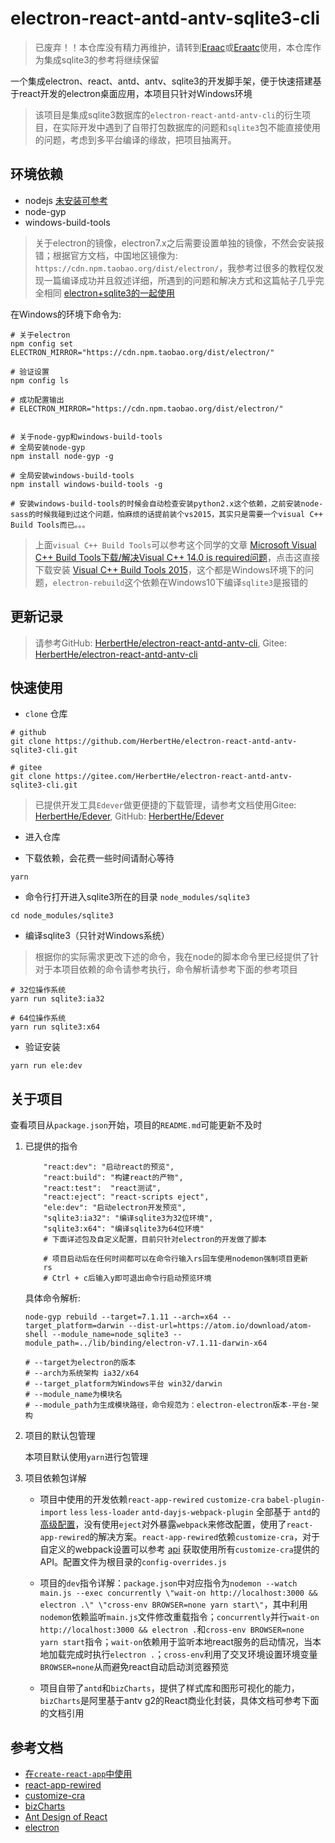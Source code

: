 # electron-react-antd-antv-sqlite3-cli

> 已废弃！！本仓库没有精力再维护，请转到[Eraac](https://github.com/HerbertHe/electron-react-antd-antv-cli)或[Eraatc](https://github.com/HerbertHe/electron-react-antd-antv-ts-cli)使用，本仓库作为集成sqlite3的参考将继续保留

一个集成electron、react、antd、antv、sqlite3的开发脚手架，便于快速搭建基于react开发的electron桌面应用，本项目只针对Windows环境

> 该项目是集成sqlite3数据库的`electron-react-antd-antv-cli`的衍生项目，在实际开发中遇到了自带打包数据库的问题和`sqlite3`包不能直接使用的问题，考虑到多平台编译的缘故，把项目抽离开。

## 环境依赖

* nodejs [未安装可参考](https://herberthe.gitee.io/2020/01/26/Nodejs%E5%AE%89%E8%A3%85%E8%8B%A5%E5%B9%B2%E9%97%AE%E9%A2%98%E9%81%BF%E5%9D%91/)
* node-gyp
* windows-build-tools

> 关于electron的镜像，electron7.x之后需要设置单独的镜像，不然会安装报错；根据官方文档，中国地区镜像为: `https://cdn.npm.taobao.org/dist/electron/`，我参考过很多的教程仅发现一篇编译成功并且叙述详细，所遇到的问题和解决方式和这篇帖子几乎完全相同 [electron+sqlite3的一起使用](https://blog.csdn.net/zoepriselife316/article/details/89954383)

在Windows的环境下命令为:

```shell
# 关于electron
npm config set ELECTRON_MIRROR="https://cdn.npm.taobao.org/dist/electron/"

# 验证设置
npm config ls

# 成功配置输出
# ELECTRON_MIRROR="https://cdn.npm.taobao.org/dist/electron/"


# 关于node-gyp和windows-build-tools
# 全局安装node-gyp
npm install node-gyp -g

# 全局安装windows-build-tools
npm install windows-build-tools -g

# 安装windows-build-tools的时候会自动检查安装python2.x这个依赖，之前安装node-sass的时候我碰到过这个问题，怕麻烦的话提前装个vs2015，其实只是需要一个visual C++ Build Tools而已。。。
```

> 上面`visual C++ Build Tools`可以参考这个同学的文章 [Microsoft Visual C++ Build Tools下载/解决Visual C++ 14.0 is required问题](https://blog.csdn.net/antizheng/article/details/88633912)，点击这直接下载安装 [Visual C++ Build Tools 2015](http://go.microsoft.com/fwlink/?LinkId=691126)，这个都是Windows环境下的问题，`electron-rebuild`这个依赖在Windows10下编译`sqlite3`是报错的

## 更新记录

> 请参考GitHub: [HerbertHe/electron-react-antd-antv-cli](https://github.com/HerbertHe/electron-react-antd-antv-cli), Gitee: [HerbertHe/electron-react-antd-antv-cli](https://gitee.com/HerbertHe/electron-react-antd-antv-cli)

## 快速使用

* `clone` 仓库

```shell
# github
git clone https://github.com/HerbertHe/electron-react-antd-antv-sqlite3-cli.git

# gitee
git clone https://gitee.com/HerbertHe/electron-react-antd-antv-sqlite3-cli.git
```

> 已提供开发工具`Edever`做更便捷的下载管理，请参考文档使用Gitee: [HerbertHe/Edever](https://gitee.com/HerbertHe/Edever), GitHub: [HerbertHe/Edever](https://github.com/HerbertHe/Edever)

* 进入仓库

* 下载依赖，会花费一些时间请耐心等待

```shell
yarn
```

* 命令行打开进入sqlite3所在的目录 `node_modules/sqlite3`

```shell
cd node_modules/sqlite3
```

* 编译sqlite3（只针对Windows系统）

> 根据你的实际需求更改下述的命令，我在node的脚本命令里已经提供了针对于本项目依赖的命令请参考执行，命令解析请参考下面的参考项目

```shell
# 32位操作系统
yarn run sqlite3:ia32

# 64位操作系统
yarn run sqlite3:x64
```

* 验证安装

```shell
yarn run ele:dev
```

## 关于项目

查看项目从`package.json`开始，项目的`README.md`可能更新不及时

1. 已提供的指令

    ```shell
        "react:dev": "启动react的预览",
        "react:build": "构建react的产物",
        "react:test":  "react测试",
        "react:eject": "react-scripts eject",
        "ele:dev": "启动electron开发预览",
        "sqlite3:ia32": "编译sqlite3为32位环境",
        "sqlite3:x64": "编译sqlite3为64位环境"
        # 下面详述包及自定义配置，目前只针对electron的开发做了脚本
    ```

    ```shell
        # 项目启动后在任何时间都可以在命令行输入rs回车使用nodemon强制项目更新
        rs
        # Ctrl + c后输入y即可退出命令行启动预览环境
    ```

    具体命令解析:

    ```shell
    node-gyp rebuild --target=7.1.11 --arch=x64 --target_platform=darwin --dist-url=https://atom.io/download/atom-shell --module_name=node_sqlite3 --module_path=../lib/binding/electron-v7.1.11-darwin-x64

    # --target为electron的版本
    # --arch为系统架构 ia32/x64
    # --target_platform为Windows平台 win32/darwin
    # --module_name为模块名
    # --module_path为生成模块路径，命令规范为：electron-electron版本-平台-架构
    ```

2. 项目的默认包管理

    本项目默认使用`yarn`进行包管理

3. 项目依赖包详解

    * 项目中使用的开发依赖`react-app-rewired` `customize-cra` `babel-plugin-import` `less` `less-loader` `antd-dayjs-webpack-plugin` 全部基于 `antd`的[高级配置](https://ant.design/docs/react/use-with-create-react-app-cn)，没有使用`eject`对外暴露`webpack`来修改配置，使用了`react-app-rewired`的解决方案。`react-app-rewired`依赖`customize-cra`，对于自定义的webpack设置可以参考 [api](https://github.com/arackaf/customize-cra/blob/master/api.md) 获取使用所有`customize-cra`提供的API。配置文件为根目录的`config-overrides.js`

    * 项目的`dev`指令详解：`package.json`中对应指令为`nodemon --watch main.js --exec concurrently \"wait-on http://localhost:3000 && electron .\" \"cross-env BROWSER=none yarn start\"`，其中利用`nodemon`依赖监听`main.js`文件修改重载指令；`concurrently`并行`wait-on http://localhost:3000 && electron .`和`cross-env BROWSER=none yarn start`指令；`wait-on`依赖用于监听本地react服务的启动情况，当本地加载完成时执行`electron .`；`cross-env`利用了交叉环境设置环境变量`BROWSER=none`从而避免react自动启动浏览器预览

    * 项目自带了`antd`和`bizCharts`，提供了样式库和图形可视化的能力，`bizCharts`是阿里基于antv g2的React商业化封装，具体文档可参考下面的文档引用

## 参考文档

* [在`create-react-app`中使用](https://ant.design/docs/react/use-with-create-react-app-cn)
* [react-app-rewired](https://github.com/timarney/react-app-rewired#alternatives)
* [customize-cra](https://github.com/arackaf/customize-cra)
* [bizCharts](https://bizcharts.net/index)
* [Ant Design of React](https://ant.design/docs/react/introduce-cn)
* [electron](https://www.electronjs.org/docs)
